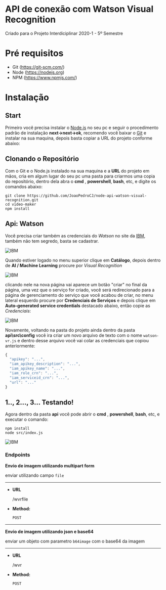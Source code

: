 # API de conexão com Watson Visual Recognition

Criado para o Projeto Interdiciplinar 2020-1 - 5º Semestre

# Pré requisitos

- Git (https://git-scm.com/)
- Node (https://nodejs.org)
- NPM (https://www.npmjs.com/)

# Instalação

## Start

Primeiro você precisa instalar o [Node.js](https://nodejs.org/en/) no seu pc e seguir o procedimento padrão de instalação **next->next->ok**, recomendo você baixar o [Git](https://git-scm.com/downloads) e instalar na sua maquina, depois basta copiar a URL do projeto conforme abaixo:

## Clonando o Repositório
Com o Git e o Node.js instalado na sua maquina e a **URL** do projeto em mãos, cria em algum lugar do seu pc uma pasta para criarmos uma copia do repositório, dentro dela abra o **cmd** , **powershell**, **bash**, etc, e digite os comandos abaixo:
```
git clone https://github.com/JoaoPedroCJ/node-api-watson-visual-recognition.git
cd video-maker
npm install
```

## Api: Watson
Você precisa criar também as credenciais do *Watson* no site da [IBM](https://cloud.ibm.com/login), também não tem segredo, basta se cadastrar.

![IBM](http://cdn.nerdvana.com.br/github/ibm1.jpg)

 Quando estiver logado no menu superior clique em **Catálogo**, depois dentro de **AI / Machine Learning** procure por *Visual Recognition*

 ![IBM](http://cdn.nerdvana.com.br/github/ibm2.jpg)

clicando nele na nova página vai aparece um botão "criar" no final da página, uma vez que o serviço for criado, você será redirecionado para a página de gerenciamento do serviço que você acabou de criar, no menu lateral esquerdo procure por **Credenciais de Serviços** e depois clique em **Auto-generated service credentials** destacado abaixo, então copie as *Credenciais*:

![IBM](http://cdn.nerdvana.com.br/github/ibm3.png)

Novamente, voltando na pasta do projeto ainda dentro da pasta **api\src\config** você ira criar um novo arquivo de texto com o nome `watson-vr.js` e dentro desse arquivo você vai colar as credenciais que copiou anteriormente:
``` js
{
  "apikey": "...",
  "iam_apikey_description": "...",
  "iam_apikey_name": "...",
  "iam_role_crn": "...",
  "iam_serviceid_crn": "...",
  "url": "..."
}
```

## 1.., 2..., 3... Testando!
Agora dentro da pasta **api** você pode abrir o **cmd** , **powershell**, **bash**, etc, e executar o comando:
```
npm install
node src/index.js
```

![IBM](http://cdn.nerdvana.com.br/github/powershell.gif)

### Endpoints

**Envio de imagem utilizando multipart form**

enviar utilizando campo `file`

----
* **URL**

    /wvrfile

* **Method:**

    `POST`
----

**Envio de imagem utilizando json e base64**

enviar um objeto com parametro `b64image` com o base64 da imagem

----
* **URL**

    /wvr

* **Method:**

    `POST`